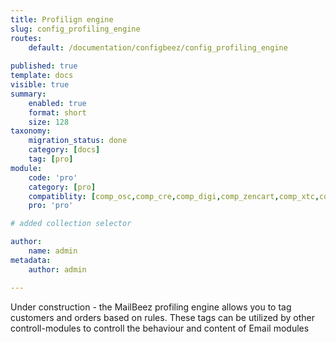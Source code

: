 ```yaml
---
title: Profilign engine
slug: config_profiling_engine
routes:
    default: /documentation/configbeez/config_profiling_engine
        
published: true
template: docs
visible: true
summary:
    enabled: true
    format: short
    size: 128
taxonomy:
    migration_status: done
    category: [docs]
    tag: [pro]
module:
    code: 'pro'
    category: [pro]
    compatiblity: [comp_osc,comp_cre,comp_digi,comp_zencart,comp_xtc,comp_gambio]   
    pro: 'pro'

# added collection selector

author:
    name: admin
metadata:
    author: admin

---
```


Under construction - the MailBeez profiling engine allows you to tag customers and orders based on rules. These tags can be utilized by other controll-modules to controll the behaviour and content of Email modules


